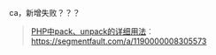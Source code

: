 ca，新增失败？？？

> [PHP中pack、unpack的详细用法](https://segmentfault.com/a/1190000008305573)：https://segmentfault.com/a/1190000008305573



